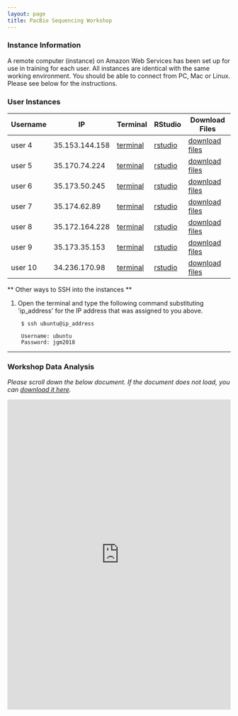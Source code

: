 ```yaml
---
layout: page
title: PacBio Sequencing Workshop
---
```


### Instance Information

A remote computer (instance) on Amazon Web Services has been set up for use in training for each user. All instances are identical with the same working environment. You should be able to connect from PC, Mac or Linux. Please see below for the instructions.

### User Instances

Username              |  IP              |  Terminal                                                                       |  RStudio                                                           |  Download Files
----------------------|------------------|---------------------------------------------------------------------------------|--------------------------------------------------------------------|--------------------------------------------------------------------
user 4                |  35.153.144.158  |  <a href='http://35.153.144.158:8888/terminals/1' target='_blank'>terminal</a>  |  <a href='http://35.153.144.158:8787' target='_blank'>rstudio</a>  |  <a href='http://35.153.144.158' target='_blank'>download files</a>
user 5                |  35.170.74.224   |  <a href='http://35.170.74.224:8888/terminals/1' target='_blank'>terminal</a>   |  <a href='http://35.170.74.224:8787' target='_blank'>rstudio</a>   |  <a href='http://35.170.74.224' target='_blank'>download files</a>
user 6                |  35.173.50.245   |  <a href='http://35.173.50.245:8888/terminals/1' target='_blank'>terminal</a>   |  <a href='http://35.173.50.245:8787' target='_blank'>rstudio</a>   |  <a href='http://35.173.50.245' target='_blank'>download files</a>
user 7                |  35.174.62.89    |  <a href='http://35.174.62.89:8888/terminals/1' target='_blank'>terminal</a>    |  <a href='http://35.174.62.89:8787' target='_blank'>rstudio</a>    |  <a href='http://35.174.62.89' target='_blank'>download files</a>
user 8                |  35.172.164.228  |  <a href='http://35.172.164.228:8888/terminals/1' target='_blank'>terminal</a>  |  <a href='http://35.172.164.228:8787' target='_blank'>rstudio</a>  |  <a href='http://35.172.164.228' target='_blank'>download files</a>
user 9                |  35.173.35.153   |  <a href='http://35.173.35.153:8888/terminals/1' target='_blank'>terminal</a>   |  <a href='http://35.173.35.153:8787' target='_blank'>rstudio</a>   |  <a href='http://35.173.35.153' target='_blank'>download files</a>
user 10               |  34.236.170.98   |  <a href='http://34.236.170.98:8888/terminals/1' target='_blank'>terminal</a>   |  <a href='http://34.236.170.98:8787' target='_blank'>rstudio</a>   |  <a href='http://34.236.170.98' target='_blank'>download files</a>


** Other ways to SSH into the instances **

1. Open the terminal and type the following command substituting 'ip_address' for the IP address that was assigned to you above.

        $ ssh ubuntu@ip_address
        
        Username: ubuntu
        Password: jgm2018

****

### Workshop Data Analysis

*Please scroll down the below document. If the document does not load, you can [download it here](https://s3.amazonaws.com/gt-workshop/jackson-pacbio-workshop.docx).*

<iframe src="https://view.officeapps.live.com/op/embed.aspx?src=https://github.com/TheJacksonLaboratory/long-read-workshop/raw/gh-pages/users/pacbio/jackson-pacbio-workshop.docx?raw=true&embedded=true" width='100%' height='700px' frameborder='0'></iframe>


